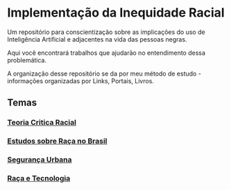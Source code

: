# Implementação da Inequidade Racial

Um repositório para conscientização sobre as implicações do uso de Inteligência Artificial e adjacentes na vida das pessoas negras.

Aqui você encontrará trabalhos que ajudarão no entendimento dessa problemática.

A organização desse repositório se da por meu método de estudo - informações organizadas por Links, Portais, Livros.

## Temas

### [Teoria Critica Racial](#teoria-critica-racial.md)

### [Estudos sobre Raça no Brasil](#estudos-raca-brasil.md)

### [Segurança Urbana](#seguranca-urbana.md)

### [Raça e Tecnologia](#raca-tecnologia.md)

